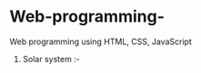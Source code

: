 # Web-programming-
Web programming using HTML, CSS, JavaScript 
1. Solar system :- <link href="file:///C:/Users/ADMIN/Downloads/Solar%20system.html">
